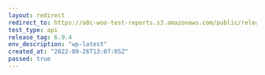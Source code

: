 ```yaml
---
layout: redirect
redirect_to: https://a8c-woo-test-reports.s3.amazonaws.com/public/release/6.9.4/wp-latest/api/index.html
test_type: api
release_tag: 6.9.4
env_description: "wp-latest"
created_at: "2022-09-26T13:07:05Z"
passed: true
---
```

